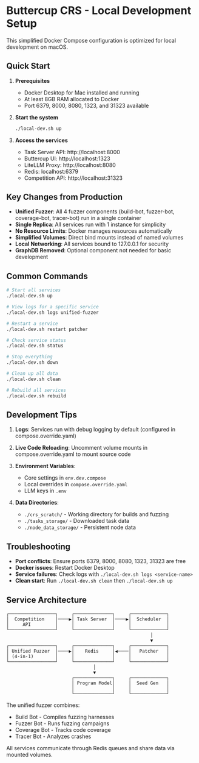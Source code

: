 # Buttercup CRS - Local Development Setup

This simplified Docker Compose configuration is optimized for local development on macOS.

## Quick Start

1. **Prerequisites**
   - Docker Desktop for Mac installed and running
   - At least 8GB RAM allocated to Docker
   - Port 6379, 8000, 8080, 1323, and 31323 available

2. **Start the system**
   ```bash
   ./local-dev.sh up
   ```

3. **Access the services**
   - Task Server API: http://localhost:8000
   - Buttercup UI: http://localhost:1323
   - LiteLLM Proxy: http://localhost:8080
   - Redis: localhost:6379
   - Competition API: http://localhost:31323

## Key Changes from Production

- **Unified Fuzzer**: All 4 fuzzer components (build-bot, fuzzer-bot, coverage-bot, tracer-bot) run in a single container
- **Single Replica**: All services run with 1 instance for simplicity
- **No Resource Limits**: Docker manages resources automatically
- **Simplified Volumes**: Direct bind mounts instead of named volumes
- **Local Networking**: All services bound to 127.0.0.1 for security
- **GraphDB Removed**: Optional component not needed for basic development

## Common Commands

```bash
# Start all services
./local-dev.sh up

# View logs for a specific service
./local-dev.sh logs unified-fuzzer

# Restart a service
./local-dev.sh restart patcher

# Check service status
./local-dev.sh status

# Stop everything
./local-dev.sh down

# Clean up all data
./local-dev.sh clean

# Rebuild all services
./local-dev.sh rebuild
```

## Development Tips

1. **Logs**: Services run with debug logging by default (configured in compose.override.yaml)

2. **Live Code Reloading**: Uncomment volume mounts in compose.override.yaml to mount source code

3. **Environment Variables**: 
   - Core settings in `env.dev.compose`
   - Local overrides in `compose.override.yaml`
   - LLM keys in `.env`

4. **Data Directories**:
   - `./crs_scratch/` - Working directory for builds and fuzzing
   - `./tasks_storage/` - Downloaded task data
   - `./node_data_storage/` - Persistent node data

## Troubleshooting

- **Port conflicts**: Ensure ports 6379, 8000, 8080, 1323, 31323 are free
- **Docker issues**: Restart Docker Desktop
- **Service failures**: Check logs with `./local-dev.sh logs <service-name>`
- **Clean start**: Run `./local-dev.sh clean` then `./local-dev.sh up`

## Service Architecture

```
┌─────────────────┐     ┌──────────────┐     ┌─────────────┐
│  Competition    │────▶│ Task Server  │────▶│  Scheduler  │
│     API         │     │              │     │             │
└─────────────────┘     └──────────────┘     └─────────────┘
                                                     │
                                                     ▼
┌─────────────────┐     ┌──────────────┐     ┌─────────────┐
│ Unified Fuzzer  │────▶│    Redis     │◀────│   Patcher   │
│ (4-in-1)        │     │              │     │             │
└─────────────────┘     └──────────────┘     └─────────────┘
                                │
                                ▼
                        ┌──────────────┐     ┌─────────────┐
                        │ Program Model│     │  Seed Gen   │
                        │              │     │             │
                        └──────────────┘     └─────────────┘
```

The unified fuzzer combines:
- Build Bot - Compiles fuzzing harnesses
- Fuzzer Bot - Runs fuzzing campaigns
- Coverage Bot - Tracks code coverage
- Tracer Bot - Analyzes crashes

All services communicate through Redis queues and share data via mounted volumes.